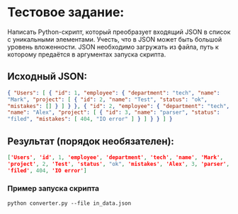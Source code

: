# Тестовое задание:
Написать Python-скрипт, который преобразует входящий JSON в список с уникальными элементами. Учесть, что в JSON может быть большой уровень вложенности. JSON необходимо загружать из файла, путь к которому предаётся в аргументах запуска скрипта.

## Исходный JSON:
```json
{ "Users": [ { "id": 1, "employee": { "department": "tech", "name":
"Mark", "project": [ { "id": 2, "name": "Test", "status": "ok",
"mistakes": [] } ] } }, { "id": 2, "employee": { "department": "tech",
"name": "Alex", "project": [ { "id": 3, "name": "parser", "status":
"filed", "mistakes": [ 404, "IO error" ] } ] } } ] }
```
## Результат (порядок необязателен):
```json
['Users', 'id', 1, 'employee', 'department', 'tech', 'name', 'Mark',
'project', 2, 'Test', 'status', "ok", 'mistakes', 'Alex', 3, 'parser',
'filed', 404, 'IO error']
```

### Пример запуска скрипта
```shell
python converter.py --file in_data.json
```